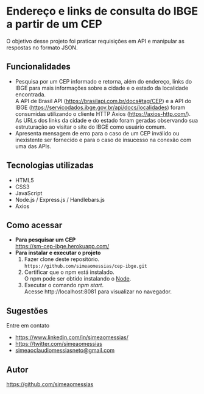 # Endereço e links de consulta do IBGE a partir de um CEP

O objetivo desse projeto foi praticar requisições em API e manipular as respostas no formato JSON.

## Funcionalidades
- Pesquisa por um CEP informado e retorna, além do endereço, links do IBGE para mais informações sobre a cidade e o estado da localidade encontrada. <br>
A API de Brasil API (https://brasilapi.com.br/docs#tag/CEP)  e a API do IBGE (https://servicodados.ibge.gov.br/api/docs/localidades) foram consumidas utilizando o cliente HTTP Axios (https://axios-http.com/). <br>
As URLs dos links da cidade e do estado foram geradas observando sua estruturação ao visitar o site do IBGE como usuário comum.
- Apresenta mensagem de erro para o caso de um CEP inválido ou inexistente ser fornecido e para o caso de insucesso na conexão com uma das APIs.

## Tecnologias utilizadas
- HTML5
- CSS3
- JavaScript
- Node.js / Express.js / Handlebars.js
- Axios

## Como acessar
- **Para pesquisar um CEP** <br>
  https://sm-cep-ibge.herokuapp.com/
- **Para instalar e executar o projeto** <br>
  1. Fazer clone deste repositório. <br>
     `https://github.com/simeaomessias/cep-ibge.git`
  2. Certificar que o npm está instalado. <br>
     O npm pode ser obtido instalando o [Node](https://nodejs.org/en/).
  3. Executar o comando *npm start*. <br>
     Acesse http://localhost:8081 para visualizar no navegador.

## Sugestões
Entre em contato
- https://www.linkedin.com/in/simeaomessias/
- https://twitter.com/simeaomessias
- simeaoclaudiomessiasneto@gmail.com

## Autor
https://github.com/simeaomessias
